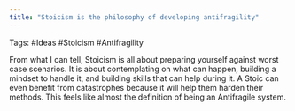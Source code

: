 ```yaml
---
title: "Stoicism is the philosophy of developing antifragility"
---
```


Tags: #Ideas #Stoicism #Antifragility

From what I can tell, Stoicism is all about preparing yourself against worst case scenarios. It is about contemplating on what can happen, building a mindset to handle it, and building skills that can help during it. A Stoic can even benefit from catastrophes because it will help them harden their methods. This feels like almost the definition of being an Antifragile system.
